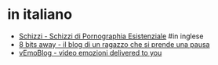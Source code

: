 # in italiano
* [Schizzi - Schizzi di Pornographia Esistenziale](http://127.0.0.1:43110/1HrBGPB8Nippn5xNxua8ZuxE7hG7dWEnHW)
#in inglese
* [8 bits away - il blog di un ragazzo che si prende una pausa](http://127.0.0.1:43110/1GrwWFTmrKgUGQsGxrKSsRbb2dt8UJaBPN)
* [vEmoBlog - video emozioni delivered to you](http://127.0.0.1:43110/14sYamG8agjTLeW8DfwTKbYRmTwaPbs4au)
